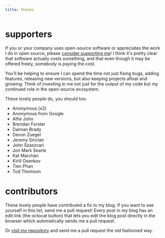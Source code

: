 ```yaml
---
title: thanks
---
```


# supporters

If you or your company uses open-source software or appreciates the work I do in open source, please [consider supporting me](/support)! I think it's pretty clear that software actually costs something, and that even though it may be offered freely, somebody is paying the cost. 

You'll be helping to ensure I can spend the time not just fixing bugs, adding features, releasing new versions, but also keeping projects afloat and growing. Think of investing in me not just for the output of my code but my continued role in the open-source ecosystem.

These lovely people do, you should too:

- Anonymous (x2)
- Anonymous from Google 
- Alfie John
- Brendan Forster
- Damian Brady
- Devon Zuegel
- Jeremy Sinclair
- John Szaszvari
- Jon Mark Searle
- Kat Marchán
- Kirill Osenkov
- Tien Phan
- Tod Thomson


# contributors

These lovely people have contributed a fix to my blog. If you want to see yourself in this list, send me a pull request! Every post in my blog has an edit link (the octocat button) that lets you edit the blog post directly in the browser which automatically sends me a pull request.

Or [visit my repository](https://github.com/ghuntley/depot/tree/trunk/web/ghuntley.com) and send me a pull request the old fashioned way.

<div class="contributors"></div>

<script>
  $.when(
    $.ajax('https://api.github.com/repos/ghuntley/depot/contributors?per_page=250'),
    $.ajax('https://api.github.com/repos/reactiveui/website/contributors?per_page=250'),
    $.ajax('https://api.github.com/repos/reactiveui/reactiveui/contributors?per_page=250'))
  .then(function(websiteData, reactiveUIData) {
    var persons = {};
    var allData = websiteData[0].concat(reactiveUIData[0]);

    for(var i = 0; i < allData.length; i++) {
        persons[allData[i].login] = allData[i];
    }

    var sortedLogins = Object.keys(persons).sort();

    $(sortedLogins).each(function (index, login) {
      var person = persons[login];
      var src = person.avatar_url + '&s=48';
      var preload = '<link rel="preload" as="image" href="' + src + '">';
      $('.contributors')
        .append(preload);

    $(sortedLogins).each(function (index, login) {
      var person = persons[login];
      var src = person.avatar_url + '&s=48';
      var img = '<img class="contributor" src=" + src';
      $('.contributors')
        .append('<a class="contributor-name" title="' + person.login + '" href="' + person.html_url + '">' + img + '</a>');

    });
  });
</script>

<style>
 
  #content img {
    width: 48px;
    margin: 5px 5px;
    display: inline-block;
  }
  .contributor {
    border-radius: 730px;
    margin: 10px 10px 0 0;
  }

  .contributor-name {
    border-bottom: none;
  }
</style>
